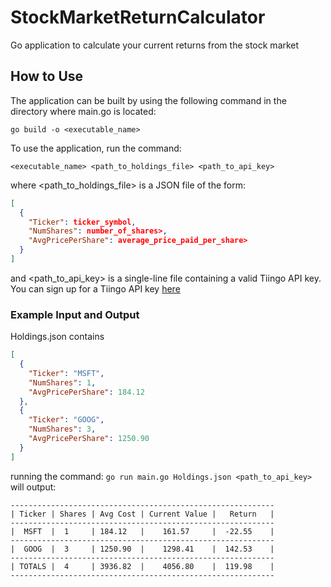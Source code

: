 # StockMarketReturnCalculator
Go application to calculate your current returns from the stock market

## How to Use
The application can be built by using the following command in the directory where main.go is located:
```
go build -o <executable_name>
```

To use the application, run the command:
```
<executable_name> <path_to_holdings_file> <path_to_api_key>
```
where <path_to_holdings_file> is a JSON file of the form:
```JSON
[
  {
    "Ticker": ticker_symbol,
    "NumShares": number_of_shares>,
    "AvgPricePerShare": average_price_paid_per_share>
  }
]
```
and <path_to_api_key> is a single-line file containing a valid Tiingo API key. You can sign up for a Tiingo API key [here](https://api.tiingo.com/ "Tiingo API Homepage")

### Example Input and Output
Holdings.json contains
```JSON
[
  {
    "Ticker": "MSFT",
    "NumShares": 1,
    "AvgPricePerShare": 184.12
  },
  {
    "Ticker": "GOOG",
    "NumShares": 3,
    "AvgPricePerShare": 1250.90
  }
]
```
running the command: ``` go run main.go Holdings.json <path_to_api_key> ``` will output:
```
-----------------------------------------------------------
| Ticker | Shares | Avg Cost | Current Value |   Return   |
-----------------------------------------------------------
|  MSFT  |  1     | 184.12   |    161.57     |  -22.55    |
-----------------------------------------------------------
|  GOOG  |  3     | 1250.90  |    1298.41    |  142.53    |
-----------------------------------------------------------
| TOTALS |  4     | 3936.82  |    4056.80    |  119.98    |
-----------------------------------------------------------
```
